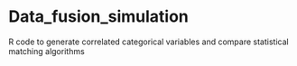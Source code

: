 # Data_fusion_simulation
R code to generate correlated categorical variables and compare statistical matching algorithms

